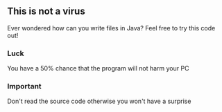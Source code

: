 ## This is not a virus
Ever wondered how can you write files in Java? Feel free to try this code out!

### Luck
You have a 50% chance that the program will not harm your PC

### Important
Don't read the source code otherwise you won't have a surprise
